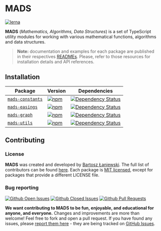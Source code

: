 # MADS

[![lerna](https://img.shields.io/badge/maintained%20with-lerna-cc00ff.svg)](https://lernajs.io/)

**MADS** (_Mathematics, Algorithms, Data Structures_) is a set of TypeScript utility modules for working with various mathematical functions, algorithms and data structures.

> **Note:** documentation and examples for each package are published in their respectives [READMEs](#installation). Please, refer to those resources for installation details and API references.

## Installation

| Package                                      | Version                                                                                                                | Dependencies                                                                                                                              |
| -------------------------------------------- | ---------------------------------------------------------------------------------------------------------------------- | ----------------------------------------------------------------------------------------------------------------------------------------- |
| [`mads-constants`](/packages/mads-constants) | [![npm](https://img.shields.io/npm/v/mads-constants.svg?maxAge=2592000)](https://www.npmjs.com/package/mads-constants) | [![Dependency Status](https://david-dm.org/Bartozzz/mads.svg?path=packages/mads-constants)](https://www.npmjs.com/package/mads-constants) |
| [`mads-easings`](/packages/mads-easings)     | [![npm](https://img.shields.io/npm/v/mads-easings.svg?maxAge=2592000)](https://www.npmjs.com/package/mads-easings)     | [![Dependency Status](https://david-dm.org/Bartozzz/mads.svg?path=packages/mads-easings)](https://www.npmjs.com/package/mads-easings)     |
| [`mads-graph`](/packages/mads-graph)         | [![npm](https://img.shields.io/npm/v/mads-graph.svg?maxAge=2592000)](https://www.npmjs.com/package/mads-graph)         | [![Dependency Status](https://david-dm.org/Bartozzz/mads.svg?path=packages/mads-graph)](https://www.npmjs.com/package/mads-graph)         |
| [`mads-utils`](/packages/mads-utils)         | [![npm](https://img.shields.io/npm/v/mads-utils.svg?maxAge=2592000)](https://www.npmjs.com/package/mads-utils)         | [![Dependency Status](https://david-dm.org/Bartozzz/mads.svg?path=packages/mads-utils)](https://www.npmjs.com/package/mads-utils)         |

## Contributing

### License

**MADS** was created and developed by [Bartosz Łaniewski](https://github.com/Bartozzz). The full list of contributors can be found [here](https://github.com/Bartozzz/mads/graphs/contributors). Each package is [MIT licensed](https://github.com/Bartozzz/mads/blob/master/LICENSE), except for packages that provide a different LICENSE file.

### Bug reporting

[![Github Open Issues](https://img.shields.io/github/issues-raw/Bartozzz/mads.svg)](https://github.com/Bartozzz/mads/issues)
[![Github Closed Issues](https://img.shields.io/github/issues-closed-raw/Bartozzz/mads.svg)](https://github.com/Bartozzz/mads/issues?q=is%3Aissue+is%3Aclosed)
[![Github Pull Requests](https://img.shields.io/github/issues-pr-raw/Bartozzz/mads.svg)](https://github.com/Bartozzz/mads/pulls)

**We want contributing to MADS to be fun, enjoyable, and educational for anyone, and everyone.** Changes and improvements are more than welcome! Feel free to fork and open a pull request. If you have found any issues, please [report them here](https://github.com/project-inra/Bartozzz/mads/new) - they are being tracked on [GitHub Issues](https://github.com/Bartozzz/mads/issues).
